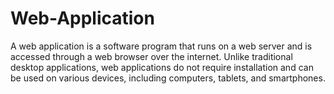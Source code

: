 # Web-Application
A web application is a software program that runs on a web server and is accessed through a web browser over the internet. Unlike traditional desktop applications, web applications do not require installation and can be used on various devices, including computers, tablets, and smartphones. 
